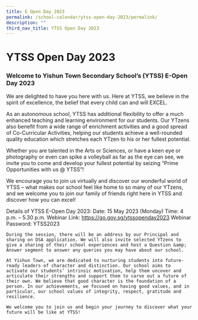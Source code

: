 ```yaml
---
title: E Open Day 2023
permalink: /school-calendar/ytss-open-day-2023/permalink/
description: ""
third_nav_title: YTSS Open Day 2023
---
```

# **YTSS Open Day 2023**


### **Welcome to Yishun Town Secondary School’s (YTSS) E-Open Day 2023**

We are delighted to have you here with us. Here at YTSS, we believe in the spirit of excellence, the belief that every child can and will EXCEL.

As an autonomous school, YTSS has additional flexibility to offer a much enhanced teaching and learning environment for our students. Our YTzens also benefit from a wide range of enrichment activities and a good spread of Co-Curricular Activities, helping our students achieve a well-rounded quality education which stretches each YTzen to his or her fullest potential.

Whether you are talented in the Arts or Sciences, or have a keen eye or photography or even can spike a volleyball as far as the eye can see, we invite you to come and develop your fullest potential by seizing “Prime Opportunities with us @ YTSS”! 

We encourage you to join us virtually and discover our wonderful world of YTSS – what makes our school feel like home to so many of our YTzens, and we welcome you to join our family of friends right here in YTSS and discover how you can excel!

 
	
Details of YTSS E-Open Day 2023:
Date: 15 May 2023 (Monday) 
Time: 4 p.m. – 5.30 p.m. 
Webinar Link: https://go.gov.sg/ytssopenday2023
Webinar Password: YTSS2023 

	During the session, there will be an address by our Principal and sharing on DSA application. We will also invite selected YTzens to give a sharing of their school experiences and host a Question &amp; Answer segment to answer any queries you may have about our school. 

	At Yishun Town, we are dedicated to nurturing students into future-ready leaders of character and distinction. Our school aims to activate our students’ intrinsic motivation, help them uncover and articulate their strengths and support them to carve out a future of their own. We believe that good character is the foundation of a person. In our achievements, we focused on having good values, and in particular, our school values of integrity, respect, gratitude and resilience.

	We welcome you to join us and begin your journey to discover what your future will be like at YTSS!